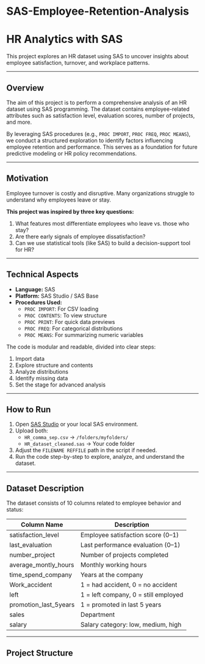 # SAS-Employee-Retention-Analysis

#  HR Analytics with SAS

This project explores an HR dataset using SAS to uncover insights about employee satisfaction, turnover, and workplace patterns.

---

##  Overview

The aim of this project is to perform a comprehensive analysis of an HR dataset using SAS programming. The dataset contains employee-related attributes such as satisfaction level, evaluation scores, number of projects, and more.

By leveraging SAS procedures (e.g., `PROC IMPORT`, `PROC FREQ`, `PROC MEANS`), we conduct a structured exploration to identify factors influencing employee retention and performance. This serves as a foundation for future predictive modeling or HR policy recommendations.

---

##  Motivation

Employee turnover is costly and disruptive. Many organizations struggle to understand why employees leave or stay.

**This project was inspired by three key questions:**

1. What features most differentiate employees who leave vs. those who stay?
2. Are there early signals of employee dissatisfaction?
3. Can we use statistical tools (like SAS) to build a decision-support tool for HR?

---

##  Technical Aspects

- **Language:** SAS
- **Platform:** SAS Studio / SAS Base
- **Procedures Used:**  
  - `PROC IMPORT`: For CSV loading  
  - `PROC CONTENTS`: To view structure  
  - `PROC PRINT`: For quick data previews  
  - `PROC FREQ`: For categorical distributions  
  - `PROC MEANS`: For summarizing numeric variables  

 The code is modular and readable, divided into clear steps:
1. Import data  
2. Explore structure and contents  
3. Analyze distributions  
4. Identify missing data  
5. Set the stage for advanced analysis

---

##  How to Run

1. Open [SAS Studio](https://odamid.oda.sas.com/) or your local SAS environment.
2. Upload both:
   - `HR_comma_sep.csv` → `/folders/myfolders/`
   - `HR_dataset_cleaned.sas` → Your code folder
3. Adjust the `FILENAME REFFILE` path in the script if needed.
4. Run the code step-by-step to explore, analyze, and understand the dataset.

---

##  Dataset Description

The dataset consists of 10 columns related to employee behavior and status:

| Column Name              | Description                            |
|--------------------------|----------------------------------------|
| satisfaction_level       | Employee satisfaction score (0–1)     |
| last_evaluation          | Last performance evaluation (0–1)     |
| number_project           | Number of projects completed          |
| average_montly_hours     | Monthly working hours                 |
| time_spend_company       | Years at the company                  |
| Work_accident            | 1 = had accident, 0 = no accident     |
| left                     | 1 = left company, 0 = still employed  |
| promotion_last_5years    | 1 = promoted in last 5 years          |
| sales                    | Department                            |
| salary                   | Salary category: low, medium, high    |

---

##  Project Structure

